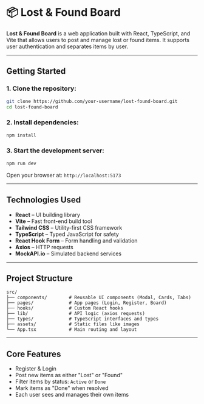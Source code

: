 # 📦 Lost & Found Board

**Lost & Found Board** is a web application built with React, TypeScript, and Vite that allows users to post and manage lost or found items. It supports user authentication and separates items by user.

---

## Getting Started

### 1. Clone the repository:

```bash
git clone https://github.com/your-username/lost-found-board.git
cd lost-found-board
```

### 2. Install dependencies:

```bash
npm install
```

### 3. Start the development server:

```bash
npm run dev
```

Open your browser at:
 `http://localhost:5173`

---

##  Technologies Used

*  **React** – UI building library
*  **Vite** – Fast front-end build tool
*  **Tailwind CSS** – Utility-first CSS framework
*  **TypeScript** – Typed JavaScript for safety
*  **React Hook Form** – Form handling and validation
*  **Axios** – HTTP requests
*  **MockAPI.io** – Simulated backend services

---

##  Project Structure

```
src/
├── components/        # Reusable UI components (Modal, Cards, Tabs)
├── pages/             # App pages (Login, Register, Board)
├── hooks/             # Custom React hooks
├── lib/               # API logic (axios requests)
├── types/             # TypeScript interfaces and types
├── assets/            # Static files like images
└── App.tsx            # Main routing and layout
```

---

##  Core Features

*  Register & Login
*  Post new items as either "Lost" or "Found"
*  Filter items by status: `Active` or `Done`
*  Mark items as "Done" when resolved
*  Each user sees and manages their own items
